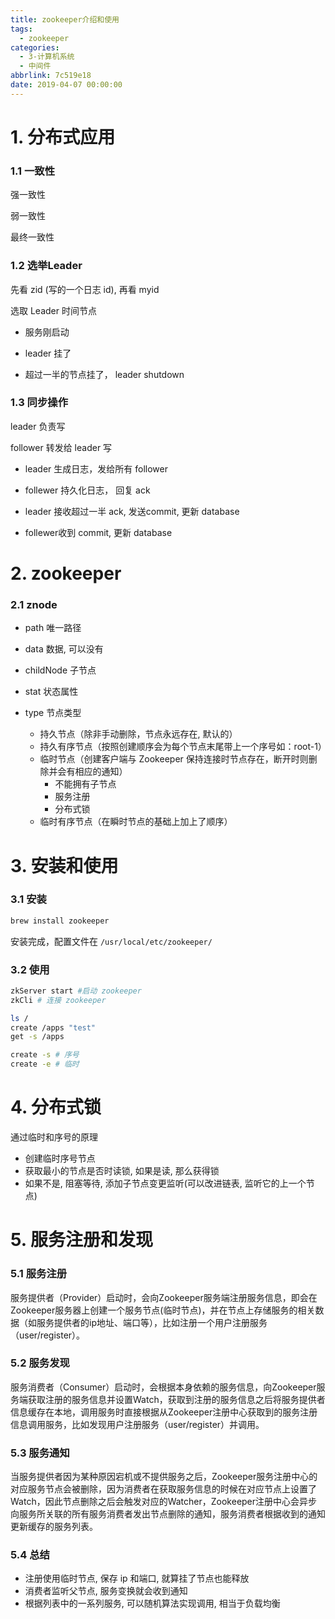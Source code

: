 ```yaml
---
title: zookeeper介绍和使用
tags:
  - zookeeper
categories:
  - 3-计算机系统
  - 中间件
abbrlink: 7c519e18
date: 2019-04-07 00:00:00
---
```



# 1. 分布式应用

### 1.1 一致性

强一致性

弱一致性

最终一致性

<!-- more -->

### 1.2 选举Leader

先看 zid (写的一个日志 id),  再看 myid

选取 Leader 时间节点

+ 服务刚启动

+ leader 挂了

+ 超过一半的节点挂了， leader shutdown

### 1.3 同步操作

leader 负责写

follower 转发给 leader 写

+ leader 生成日志，发给所有 follower

+ follewer 持久化日志， 回复 ack

+ leader 接收超过一半 ack, 发送commit,  更新 database

+ follewer收到 commit, 更新 database



# 2. zookeeper

### 2.1 znode

+ path 唯一路径

+ data 数据, 可以没有

+ childNode 子节点

+ stat 状态属性

+ type 节点类型

  + 持久节点（除非手动删除，节点永远存在, 默认的）
  + 持久有序节点（按照创建顺序会为每个节点末尾带上一个序号如：root-1）
  + 临时节点（创建客户端与 Zookeeper 保持连接时节点存在，断开时则删除并会有相应的通知）
    + 不能拥有子节点
    + 服务注册
    + 分布式锁
  + 临时有序节点（在瞬时节点的基础上加上了顺序）

  

# 3. 安装和使用

### 3.1 安装

```bash
brew install zookeeper
```

安装完成，配置文件在 `/usr/local/etc/zookeeper/` 

### 3.2 使用

```bash
zkServer start #启动 zookeeper
zkCli # 连接 zookeeper

ls /
create /apps "test"
get -s /apps

create -s # 序号
create -e # 临时
```



# 4. 分布式锁
通过临时和序号的原理
+ 创建临时序号节点
+ 获取最小的节点是否时读锁, 如果是读, 那么获得锁
+ 如果不是, 阻塞等待, 添加子节点变更监听(可以改进链表, 监听它的上一个节点)



# 5. 服务注册和发现

### 5.1 服务注册

服务提供者（Provider）启动时，会向Zookeeper服务端注册服务信息，即会在Zookeeper服务器上创建一个服务节点(临时节点)，并在节点上存储服务的相关数据（如服务提供者的ip地址、端口等），比如注册一个用户注册服务（user/register）。

### 5.2 服务发现

服务消费者（Consumer）启动时，会根据本身依赖的服务信息，向Zookeeper服务端获取注册的服务信息并设置Watch，获取到注册的服务信息之后将服务提供者信息缓存在本地，调用服务时直接根据从Zookeeper注册中心获取到的服务注册信息调用服务，比如发现用户注册服务（user/register）并调用。

### 5.3 服务通知

当服务提供者因为某种原因宕机或不提供服务之后，Zookeeper服务注册中心的对应服务节点会被删除，因为消费者在获取服务信息的时候在对应节点上设置了Watch，因此节点删除之后会触发对应的Watcher，Zookeeper注册中心会异步向服务所关联的所有服务消费者发出节点删除的通知，服务消费者根据收到的通知更新缓存的服务列表。

### 5.4 总结

+ 注册使用临时节点, 保存 ip 和端口, 就算挂了节点也能释放
+ 消费者监听父节点, 服务变换就会收到通知
+ 根据列表中的一系列服务, 可以随机算法实现调用, 相当于负载均衡